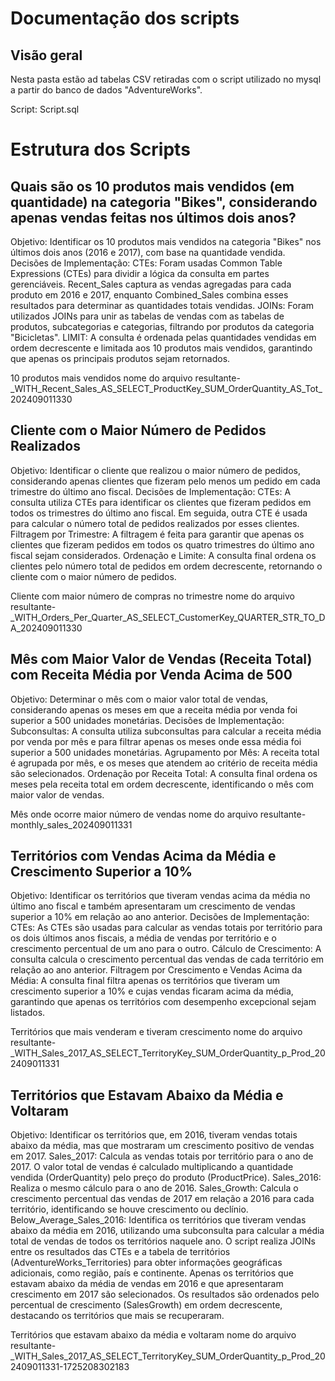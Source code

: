 

# Documentação dos scripts
## Visão geral

 Nesta pasta estão ad tabelas CSV retiradas com o script utilizado no mysql a partir do banco de dados "AdventureWorks".

Script: Script.sql

# Estrutura dos Scripts

## Quais são os 10 produtos mais vendidos (em quantidade) na categoria "Bikes", considerando apenas vendas feitas nos últimos dois anos?

Objetivo: Identificar os 10 produtos mais vendidos na categoria "Bikes" nos últimos dois anos (2016 e 2017), com base na quantidade vendida.
Decisões de Implementação:
CTEs: Foram usadas Common Table Expressions (CTEs) para dividir a lógica da consulta em partes gerenciáveis. Recent_Sales captura as vendas agregadas para cada produto em 2016 e 2017, enquanto Combined_Sales combina esses resultados para determinar as quantidades totais vendidas.
JOINs: Foram utilizados JOINs para unir as tabelas de vendas com as tabelas de produtos, subcategorias e categorias, filtrando por produtos da categoria "Bicicletas".
LIMIT: A consulta é ordenada pelas quantidades vendidas em ordem decrescente e limitada aos 10 produtos mais vendidos, garantindo que apenas os principais produtos sejam retornados.

10 produtos mais vendidos
nome do arquivo resultante- _WITH_Recent_Sales_AS_SELECT_ProductKey_SUM_OrderQuantity_AS_Tot_202409011330


## Cliente com o Maior Número de Pedidos Realizados

Objetivo: Identificar o cliente que realizou o maior número de pedidos, considerando apenas clientes que fizeram pelo menos um pedido em cada trimestre do último ano fiscal.
Decisões de Implementação:
CTEs: A consulta utiliza CTEs para identificar os clientes que fizeram pedidos em todos os trimestres do último ano fiscal. Em seguida, outra CTE é usada para calcular o número total de pedidos realizados por esses clientes.
Filtragem por Trimestre: A filtragem é feita para garantir que apenas os clientes que fizeram pedidos em todos os quatro trimestres do último ano fiscal sejam considerados.
Ordenação e Limite: A consulta final ordena os clientes pelo número total de pedidos em ordem decrescente, retornando o cliente com o maior número de pedidos.

Cliente com maior número de compras no trimestre
nome do arquivo resultante-_WITH_Orders_Per_Quarter_AS_SELECT_CustomerKey_QUARTER_STR_TO_DA_202409011330


## Mês com Maior Valor de Vendas (Receita Total) com Receita Média por Venda Acima de 500

Objetivo: Determinar o mês com o maior valor total de vendas, considerando apenas os meses em que a receita média por venda foi superior a 500 unidades monetárias.
Decisões de Implementação:
Subconsultas: A consulta utiliza subconsultas para calcular a receita média por venda por mês e para filtrar apenas os meses onde essa média foi superior a 500 unidades monetárias.
Agrupamento por Mês: A receita total é agrupada por mês, e os meses que atendem ao critério de receita média são selecionados.
Ordenação por Receita Total: A consulta final ordena os meses pela receita total em ordem decrescente, identificando o mês com maior valor de vendas.

Mês onde ocorre maior número de vendas
nome do arquivo resultante-monthly_sales_202409011331


## Territórios com Vendas Acima da Média e Crescimento Superior a 10%

Objetivo: Identificar os territórios que tiveram vendas acima da média no último ano fiscal e também apresentaram um crescimento de vendas superior a 10% em relação ao ano anterior.
Decisões de Implementação:
CTEs: As CTEs são usadas para calcular as vendas totais por território para os dois últimos anos fiscais, a média de vendas por território e o crescimento percentual de um ano para o outro.
Cálculo de Crescimento: A consulta calcula o crescimento percentual das vendas de cada território em relação ao ano anterior.
Filtragem por Crescimento e Vendas Acima da Média: A consulta final filtra apenas os territórios que tiveram um crescimento superior a 10% e cujas vendas ficaram acima da média, garantindo que apenas os territórios com desempenho excepcional sejam listados.

Territórios que mais venderam e tiveram crescimento
nome do arquivo resultante-_WITH_Sales_2017_AS_SELECT_TerritoryKey_SUM_OrderQuantity_p_Prod_202409011331


## Territórios que Estavam Abaixo da Média e Voltaram

Objetivo: Identificar os territórios que, em 2016, tiveram vendas totais abaixo da média, mas que mostraram um crescimento positivo de vendas em 2017.
Sales_2017: Calcula as vendas totais por território para o ano de 2017. O valor total de vendas é calculado multiplicando a quantidade vendida (OrderQuantity) pelo preço do produto (ProductPrice).
Sales_2016: Realiza o mesmo cálculo para o ano de 2016.
Sales_Growth: Calcula o crescimento percentual das vendas de 2017 em relação a 2016 para cada território, identificando se houve crescimento ou declínio.
Below_Average_Sales_2016: Identifica os territórios que tiveram vendas abaixo da média em 2016, utilizando uma subconsulta para calcular a média total de vendas de todos os territórios naquele ano.
O script realiza JOINs entre os resultados das CTEs e a tabela de territórios (AdventureWorks_Territories) para obter informações geográficas adicionais, como região, país e continente.
Apenas os territórios que estavam abaixo da média de vendas em 2016 e que apresentaram crescimento em 2017 são selecionados.
Os resultados são ordenados pelo percentual de crescimento (SalesGrowth) em ordem decrescente, destacando os territórios que mais se recuperaram.

Territórios que estavam abaixo da média e voltaram
nome do arquivo resultante-_WITH_Sales_2017_AS_SELECT_TerritoryKey_SUM_OrderQuantity_p_Prod_202409011331-1725208302183